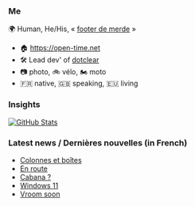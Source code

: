 ### Me

🌍 Human, He/His, « [footer de merde](https://open-time.net/post/2013/07/17/La-veritable-histoire-du-Footer-de-merde-) » 
* 🏠 https://open-time.net 
* 🛠️ Lead dev' of [dotclear](https://git.dotclear.org/dev/dotclear)
* 📷 photo, 🚲 vélo, 🏍️ moto 
* 🇫🇷 native, 🇬🇧 speaking, 🇪🇺 living

### Insights

[![GitHub Stats](https://github-readme-stats-sigma-five.vercel.app/api?username=franck-paul)](https://github.com/franck-paul)

### Latest news / Dernières nouvelles (in French)

<!-- BLOG-POST-LIST:START -->
- [Colonnes et boîtes](https://open-time.net/post/2024/06/01/Colonnes-et-boites)
- [En route](https://open-time.net/post/2024/05/31/En-route)
- [Cabana ?](https://open-time.net/post/2024/05/30/Cabana)
- [Windows 11](https://open-time.net/post/2024/05/29/Windows-11)
- [Vroom soon](https://open-time.net/post/2024/05/28/Vroom-soon)
<!-- BLOG-POST-LIST:END -->
